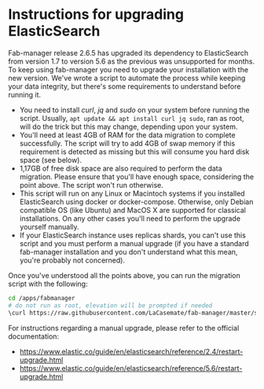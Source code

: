 # Instructions for upgrading ElasticSearch

Fab-manager release 2.6.5 has upgraded its dependency to ElasticSearch from version 1.7 to version 5.6 as the previous was unsupported for months.
To keep using fab-manager you need to upgrade your installation with the new version.
We've wrote a script to automate the process while keeping your data integrity, but there's some requirements to understand before running it.

- You need to install *curl*, *jq* and *sudo* on your system before running the script. 
  Usually, `apt update && apt install curl jq sudo`, ran as root, will do the trick but this may change, depending upon your system.
- You'll need at least 4GB of RAM for the data migration to complete successfully.
  The script will try to add 4GB of swap memory if this requirement is detected as missing but this will consume you hard disk space (see below).
- 1,17GB of free disk space are also required to perform the data migration.
  Please ensure that you'll have enough space, considering the point above. The script won't run otherwise.
- This script will run on any Linux or Macintoch systems if you installed ElasticSearch using docker or docker-compose.
  Otherwise, only Debian compatible OS (like Ubuntu) and MacOS X are supported for classical installations. On any other cases you'll need to perform the upgrade yourself manually.
- If your ElasticSearch instance uses replicas shards, you can't use this script and you must perform a manual upgrade (if you have a standard fab-manager installation and you don't understand what this mean, you're probably not concerned).

Once you've understood all the points above, you can run the migration script with the following:

```bash
cd /apps/fabmanager
# do not run as root, elevation will be prompted if needed
\curl https://raw.githubusercontent.com/LaCasemate/fab-manager/master/scripts/elastic-upgrade.sh | bash
```

For instructions regarding a manual upgrade, please refer to the official documentation:
- https://www.elastic.co/guide/en/elasticsearch/reference/2.4/restart-upgrade.html
- https://www.elastic.co/guide/en/elasticsearch/reference/5.6/restart-upgrade.html